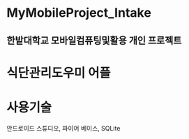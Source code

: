 # MyMobileProject_Intake

## 한밭대학교 모바일컴퓨팅및활용 개인 프로젝트

# 식단관리도우미 어플

# 사용기술

안드로이드 스튜디오, 파이어 베이스, SQLite
